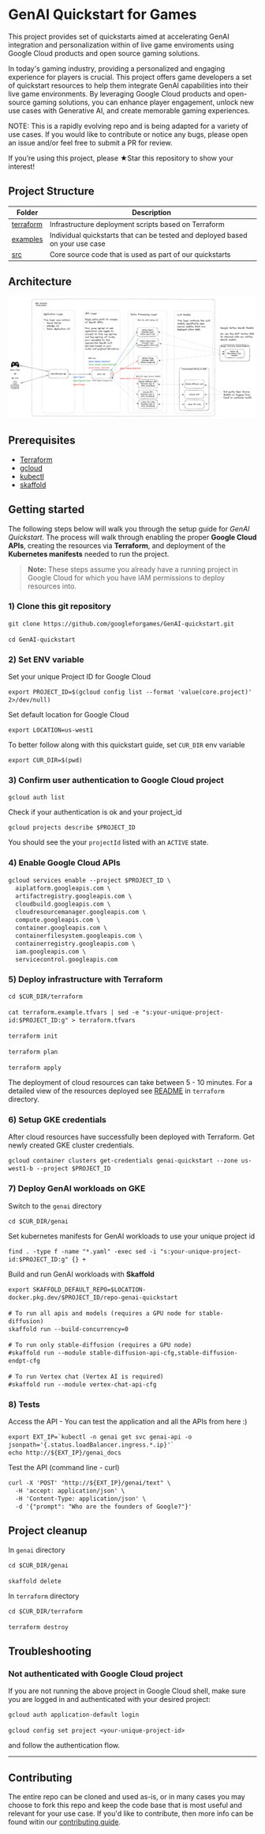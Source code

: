 # GenAI Quickstart for Games

This project provides set of quickstarts aimed at accelerating GenAI integration and personalization within of live game enviroments using Google Cloud products and open source gaming solutions.

In today's gaming industry, providing a personalized and engaging experience for players is crucial. This project offers game developers a set of quickstart resources to help them integrate GenAI capabilities into their live game environments. By leveraging Google Cloud products and open-source gaming solutions, you can enhance player engagement, unlock new use cases with Generative AI, and create memorable gaming experiences.

NOTE: This is a rapidly evolving repo and is being adapted for a variety of use cases. If you would like to contribute or notice any bugs, please open an issue and/or feel free to submit a PR for review.

If you’re using this project, please ★Star this repository to show your interest!

## Project Structure

| Folder                        | Description                   |
|-------------------------------|-------------------------------|
| [terraform](./terraform)      | Infrastructure deployment scripts based on Terraform |
| [examples](./examples)        | Individual quickstarts that can be tested and deployed based on your use case |
| [src](./src)                  | Core source code that is used as part of our quickstarts |

## Architecture 

![Architecture](images/genai-api-arch.png)

## Prerequisites

- [Terraform](https://www.terraform.io/downloads.html)
- [gcloud](https://cloud.google.com/sdk/docs/install)
- [kubectl](https://kubernetes.io/docs/tasks/tools/install-kubectl/)
- [skaffold](https://skaffold.dev/docs/)

## Getting started

The following steps below will walk you through the setup guide for *GenAI Quickstart*. The process will walk through enabling the proper **Google Cloud APIs**, creating the resources via **Terraform**, and deployment of the **Kubernetes manifests** needed to run the project.

> __Note:__ These steps assume you already have a running project in Google Cloud for which you have IAM permissions to deploy resources into.

### 1) Clone this git repository

```
git clone https://github.com/googleforgames/GenAI-quickstart.git

cd GenAI-quickstart
```

### 2) Set ENV variable

Set your unique Project ID for Google Cloud

```
export PROJECT_ID=$(gcloud config list --format 'value(core.project)' 2>/dev/null)
```

Set default location for Google Cloud

```
export LOCATION=us-west1
```

To better follow along with this quickstart guide, set `CUR_DIR` env variable

```
export CUR_DIR=$(pwd)
```

### 3) Confirm user authentication to Google Cloud project

```
gcloud auth list
```

Check if your authentication is ok and your project_id

```
gcloud projects describe $PROJECT_ID
```

You should see the your `projectId` listed with an `ACTIVE` state.

### 4) Enable Google Cloud APIs

```
gcloud services enable --project $PROJECT_ID \
  aiplatform.googleapis.com \
  artifactregistry.googleapis.com \
  cloudbuild.googleapis.com \
  cloudresourcemanager.googleapis.com \
  compute.googleapis.com \
  container.googleapis.com \
  containerfilesystem.googleapis.com \
  containerregistry.googleapis.com \
  iam.googleapis.com \
  servicecontrol.googleapis.com
```

### 5) Deploy infrastructure with Terraform

```
cd $CUR_DIR/terraform

cat terraform.example.tfvars | sed -e "s:your-unique-project-id:$PROJECT_ID:g" > terraform.tfvars

terraform init

terraform plan

terraform apply
```

The deployment of cloud resources can take between 5 - 10 minutes. For a detailed view of the resources deployed see [README](terraform/README.md) in `terraform` directory.

### 6) Setup GKE credentials

After cloud resources have successfully been deployed with Terraform. Get newly created GKE cluster credentials.

```
gcloud container clusters get-credentials genai-quickstart --zone us-west1-b --project $PROJECT_ID
```

### 7) Deploy GenAI workloads on GKE

Switch to the `genai` directory

```
cd $CUR_DIR/genai
```

Set kubernetes manifests for GenAI workloads to use your unique project id

```
find . -type f -name "*.yaml" -exec sed -i "s:your-unique-project-id:$PROJECT_ID:g" {} +
```

Build and run GenAI workloads with **Skaffold**

```
export SKAFFOLD_DEFAULT_REPO=$LOCATION-docker.pkg.dev/$PROJECT_ID/repo-genai-quickstart

# To run all apis and models (requires a GPU node for stable-diffusion)
skaffold run --build-concurrency=0

# To run only stable-diffusion (requires a GPU node)
#skaffold run --module stable-diffusion-api-cfg,stable-diffusion-endpt-cfg

# To run Vertex chat (Vertex AI is required)
#skaffold run --module vertex-chat-api-cfg
```

### 8) Tests

Access the API - You can test the application and all the APIs from here  :)

```
export EXT_IP=`kubectl -n genai get svc genai-api -o jsonpath='{.status.loadBalancer.ingress.*.ip}'`
echo http://${EXT_IP}/genai_docs
```

Test the API (command line - curl)

```
curl -X 'POST' "http://${EXT_IP}/genai/text" \
  -H 'accept: application/json' \
  -H 'Content-Type: application/json' \
  -d '{"prompt": "Who are the founders of Google?"}'
```

## Project cleanup

In `genai` directory

```
cd $CUR_DIR/genai

skaffold delete
```

In `terraform` directory

```
cd $CUR_DIR/terraform

terraform destroy
```

## Troubleshooting

### Not authenticated with Google Cloud project

If you are not running the above project in Google Cloud shell, make sure you are logged in and authenticated with your desired project:

```
gcloud auth application-default login

gcloud config set project <your-unique-project-id>
```

and follow the authentication flow.


---

## Contributing

The entire repo can be cloned and used as-is, or in many cases you may choose to fork this repo and keep the code base that is most useful and relevant for your use case. If you'd like to contribute, then more info can be found witin our [contributing guide](./CONTRIBUTING.md).

